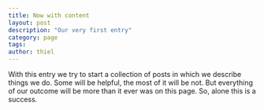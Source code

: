 ```yaml
---
title: Now with content
layout: post
description: "Our very first entry"
category: page
tags:
author: thiel
---
```


With this entry we try to start a collection of posts in which we describe things we do. Some will be helpful, the most of it will be not. But everything of our outcome will be more than it ever was on this page. So, alone this is a success.
